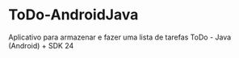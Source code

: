 # ToDo-AndroidJava
Aplicativo para armazenar e fazer uma lista de tarefas ToDo -  Java (Android) + SDK 24

